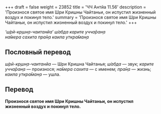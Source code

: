 +++
draft = false
weight = 23852
title = 'ЧЧ Антйа 11.56'
description = 'Произнося святое имя Шри Кришны Чайтаньи, он испустил жизненный воздух и покинул тело.'
summary = 'Произнося святое имя Шри Кришны Чайтаньи, он испустил жизненный воздух и покинул тело.'
+++

_‘ш́рӣ-кр̣шн̣а-чаитанйа’ ш́абда карите учча̄ран̣а  
на̄мера сахита пра̄н̣а каила уткра̄ман̣а_

## Пословный перевод

_ш́рӣ_\-_кр̣шн̣а_\-_чаитанйа_ — Шри Кришна Чайтанья; _ш́абда_ — звук; _карите_ _учча̄ран̣а_ — произнося; _на̄мера_ _сахита_ — с именем; _пра̄н̣а_ — жизнь; _каила_ _уткра̄ман̣а_ — ушла.

## Перевод

**Произнося святое имя Шри Кришны Чайтаньи, он испустил жизненный воздух и покинул тело.**
